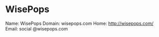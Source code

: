 
# WisePops

Name: WisePops
Domain: wisepops.com
Home: http://wisepops.com/
Email: social @wisepops.com
